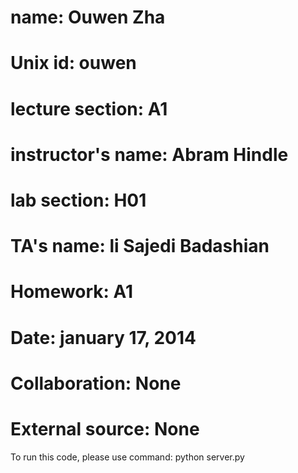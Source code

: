 # name:               Ouwen Zha
# Unix id:            ouwen
# lecture section:    A1
# instructor's name:  Abram Hindle
# lab section:        H01
# TA's name:          li Sajedi Badashian 
# Homework:           A1
# Date:               january 17, 2014
# Collaboration:      None
# External source:    None 

To run this code, please use command: python server.py
